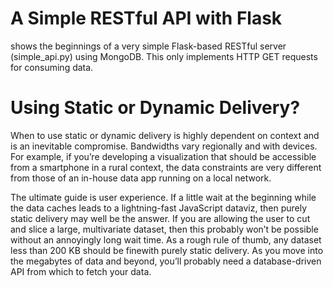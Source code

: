 # A Simple RESTful API with Flask
shows the beginnings of a very simple Flask-based RESTful server (simple_api.py) using MongoDB. This only implements HTTP GET requests for consuming data.

# Using Static or Dynamic Delivery?
When to use static or dynamic delivery is highly dependent on context
and is an inevitable compromise. Bandwidths vary regionally and with devices.
For example, if you’re developing a visualization that should be accessible
from a smartphone in a rural context, the data constraints are very different
from those of an in-house data app running on a local network.


The ultimate guide is user experience. If a little wait at the beginning while the data
caches leads to a lightning-fast JavaScript dataviz, then purely static delivery may well
be the answer. If you are allowing the user to cut and slice a large, multivariate dataset,
then this probably won’t be possible without an annoyingly long wait time. As a rough rule
of thumb, any dataset less than 200 KB should be finewith purely static delivery. As you move
into the megabytes of data and beyond, you’ll probably need a database-driven API from which
to fetch your data.
